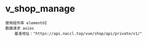 # v_shop_manage
    使用组件库 elementUI
    数据请求 axios
        基准地址："https://api.naccl.top/vue/shop/api/private/v1/"